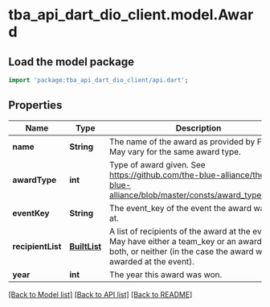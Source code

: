 # tba_api_dart_dio_client.model.Award

## Load the model package
```dart
import 'package:tba_api_dart_dio_client/api.dart';
```

## Properties
Name | Type | Description | Notes
------------ | ------------- | ------------- | -------------
**name** | **String** | The name of the award as provided by FIRST. May vary for the same award type. | 
**awardType** | **int** | Type of award given. See https://github.com/the-blue-alliance/the-blue-alliance/blob/master/consts/award_type.py#L6 | 
**eventKey** | **String** | The event_key of the event the award was won at. | 
**recipientList** | [**BuiltList<AwardRecipient>**](AwardRecipient.md) | A list of recipients of the award at the event. May have either a team_key or an awardee, both, or neither (in the case the award wasn't awarded at the event). | 
**year** | **int** | The year this award was won. | 

[[Back to Model list]](../README.md#documentation-for-models) [[Back to API list]](../README.md#documentation-for-api-endpoints) [[Back to README]](../README.md)


